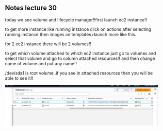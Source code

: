 ## Notes lecture 30

today we see volume and lifecycle manager!!first launch ec2 instance!!

to get more instance like running instance click on actions after selecting running instance then images an templates>launch more like this.

for 2 ec2 instance there will be 2 volumes!! 

to get which volume attached to which ec2 instance just go to volumes and select that volume and go to column attached resources!! and then change name of volume and put any name!!

/dev/sda1 is root volume .if you see in attached resources then you will be able to see it!!

![alt text](image.png)






















































































































































































